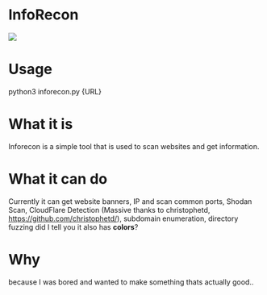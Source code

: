 # InfoRecon
 ![](https://camo.githubusercontent.com/d063b3af2345dbbd117eaa6a618c77bd07443eee/68747470733a2f2f696d672e736869656c64732e696f2f62616467652f707974686f6e2d332d627269676874677265656e2e737667)

# Usage
python3 inforecon.py {URL}

# What it is
Inforecon is a simple tool that is used to scan websites and get information.

# What it can do
Currently it can get website banners, IP and scan common ports, Shodan Scan, CloudFlare Detection (Massive thanks to christophetd, https://github.com/christophetd/), subdomain enumeration, directory fuzzing did I tell you it also has **colors**?

# Why
because I was bored and wanted to make something thats actually good..
